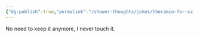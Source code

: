 ```yaml
---
{"dg-publish":true,"permalink":"/shower-thoughts/jokes/theramin-for-sale/","dgPassFrontmatter":true}
---
```


No need to keep it anymore, I never touch it. 